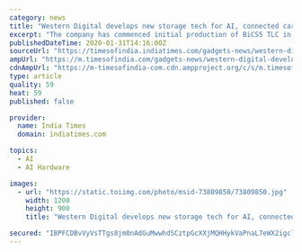 ```yaml
---
category: news
title: "Western Digital develops new storage tech for AI, connected cars"
excerpt: "The company has commenced initial production of BiCS5 TLC in a 512-gigabit (Gb) chip and is currently shipping consumer products built on the new technology. Production of BiCS5 in meaningful commercial volumes is expected in the second half of calendar 2020. BiCS5 TLC and BiCS5 QLC will be available in a range of capacities, including 1.33 ..."
publishedDateTime: 2020-01-31T14:16:00Z
sourceUrl: "https://timesofindia.indiatimes.com/gadgets-news/western-digital-develops-new-storage-tech-for-ai-connected-cars/articleshow/73809857.cms"
ampUrl: "https://m.timesofindia.com/gadgets-news/western-digital-develops-new-storage-tech-for-ai-connected-cars/amp_articleshow/73809857.cms"
cdnAmpUrl: "https://m-timesofindia-com.cdn.ampproject.org/c/s/m.timesofindia.com/gadgets-news/western-digital-develops-new-storage-tech-for-ai-connected-cars/amp_articleshow/73809857.cms"
type: article
quality: 59
heat: 59
published: false

provider:
  name: India Times
  domain: indiatimes.com

topics:
  - AI
  - AI Hardware

images:
  - url: "https://static.toiimg.com/photo/msid-73809850/73809850.jpg"
    width: 1200
    height: 900
    title: "Western Digital develops new storage tech for AI, connected cars"

secured: "IBPFCDBvVyVsTTgs8jm0nAdGuMwwhdSCztpGcXXjMQHHykVaPnaL7eWX2igcljTP4k+wZEU5w8flLLgnnYKHcX9GhAlMQc4BW7FKrqu4Kke5GNZD97QTyi3BczFTFKWa/SyRcF0YUWdveOD4CENMjY43pXATe/WHKHfOYhponCANyRX9bYC3fTOFFk5EansjM4gNwY+CDTj0hRXfSTcabt6lCzyoIf177gX56wtdYXEpXF9LtXQ+5pvWSEEfo2b/w6bH33yJTEEr5m7XP0DIzPqpKIx00EcC4XokCeiMxS+2dy7Iz685btdq+m4KbaHXrggaqF3Bn/mLG1Wc0DzOfBBxJg9axOQpZGdHoHM2FLIymHtx4+lKlF+6xl5vKOkl1aTyvFdRyvhZx08pIgqf60XwsoC9PIQYWytvxKQqs9g5L1Xg/drkR2n6F2eBKZJKqEhOl1DTPmPYIrIbqKfdSsIq6UQY+9afmV6BzwP1ZPU=;sERYRtcVEbMPAjO4sQk0rA=="
---
```


